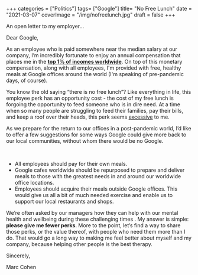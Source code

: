 +++
categories = ["Politics"]
tags= ["Google"]
title= "No Free Lunch"
date = "2021-03-07"
coverImage = "/img/nofreelunch.jpg"
draft = false
+++

An open letter to my employer...

<!--more-->

Dear Google,

As an employee who is paid somewhere near the median salary at our company, I’m incredibly fortunate to enjoy an annual compensation that places me in the **[top 1% of incomes worldwide](https://www.washingtonpost.com/graphics/2018/business/global-income-calculator/)**. On top of this monetary compensation, along with all employees, I'm provided with free, healthy meals at Google offices around the world (I'm speaking of pre-pandemic days, of course).

You know the old saying “there is no free lunch”? Like everything in life, this employee perk has an opportunity cost - the cost of my free lunch is forgoing the opportunity to feed someone who is in dire need. At a time when so many people are struggling to feed their families, pay their bills, and keep a roof over their heads, this perk seems [excessive](https://www.youtube.com/watch?v=u1OabdWe_h8) to me. 

As we prepare for the return to our offices in a post-pandemic world, I’d like to offer a few suggestions for some ways Google could give more back to our local communities, without whom there would be no Google.

<br>

* All employees should pay for their own meals.
* Google cafes worldwide should be repurposed to prepare and deliver meals to those with the greatest needs in and around our worldwide office locations.
* Employees should acquire their meals outside Google offices. This would give us all a bit of much needed exercise and enable us to support our local restaurants and shops.

We’re often asked by our managers how they can help with our mental health and wellbeing during these challenging times . My answer is simple: **please give me fewer perks**. More to the point, let’s find a way to share those perks, or the value thereof, with people who need them more than I do. That would go a long way to making me feel better about myself and my company, because helping other people is the best therapy.

Sincerely,

Marc Cohen
